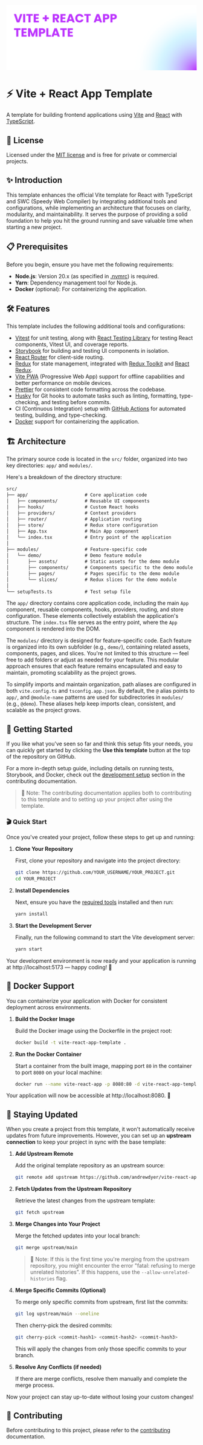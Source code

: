 ![Vite + React App Template](https://raw.githubusercontent.com/andrewdyer/andrewdyer/refs/heads/main/assets/images/covers/vite-react-app-template.png)

# ⚡ Vite + React App Template

A template for building frontend applications using [Vite](https://vitejs.dev/) and [React](https://react.dev/) with [TypeScript](https://www.typescriptlang.org/).

## 📄 License

Licensed under the [MIT license](https://opensource.org/licenses/MIT) and is free for private or commercial projects.

## ✨ Introduction

This template enhances the official Vite template for React with TypeScript and SWC (Speedy Web Compiler) by integrating additional tools and configurations, while implementing an architecture that focuses on clarity, modularity, and maintainability. It serves the purpose of providing a solid foundation to help you hit the ground running and save valuable time when starting a new project.

## 📋 Prerequisites

Before you begin, ensure you have met the following requirements:

- **Node.js**: Version 20.x (as specified in [.nvmrc](.nvmrc)) is required.
- **Yarn**: Dependency management tool for Node.js.
- **Docker** (optional): For containerizing the application.

## 🛠️ Features

This template includes the following additional tools and configurations:

- [Vitest](https://vitest.dev/) for unit testing, along with [React Testing Library](https://testing-library.com/docs/react-testing-library/intro/) for testing React components, Vitest UI, and coverage reports.
- [Storybook](https://storybook.js.org/) for building and testing UI components in isolation.
- [React Router](https://reactrouter.com/) for client-side routing.
- [Redux](https://redux.js.org/) for state management, integrated with [Redux Toolkit](https://redux-toolkit.js.org/) and [React Redux](https://react-redux.js.org/).
- [Vite PWA](https://vite-pwa-org.netlify.app/) (Progressive Web App) support for offline capabilities and better performance on mobile devices.
- [Prettier](https://prettier.io/) for consistent code formatting across the codebase.
- [Husky](https://typicode.github.io/husky/#/) for Git hooks to automate tasks such as linting, formatting, type-checking, and testing before commits.
- CI (Continuous Integration) setup with [GitHub Actions](https://github.com/features/actions) for automated testing, building, and type-checking.
- [Docker](https://www.docker.com/) support for containerizing the application.

## 🏗️ Architecture

The primary source code is located in the `src/` folder, organized into two key directories: `app/` and `modules/`.

Here's a breakdown of the directory structure:

```plaintext
src/
├── app/                     # Core application code
│   ├── components/          # Reusable UI components
│   ├── hooks/               # Custom React hooks
│   ├── providers/           # Context providers
│   ├── router/              # Application routing
│   ├── store/               # Redux store configuration
│   ├── App.tsx              # Main App component
│   └── index.tsx            # Entry point of the application
│
├── modules/                 # Feature-specific code
│   └── demo/                # Demo feature module
│       ├── assets/          # Static assets for the demo module
│       ├── components/      # Components specific to the demo module
│       ├── pages/           # Pages specific to the demo module
│       └── slices/          # Redux slices for the demo module
│
└── setupTests.ts            # Test setup file
```

The `app/` directory contains core application code, including the main `App` component, reusable components, hooks, providers, routing, and store configuration. These elements collectively establish the application's structure. The `index.tsx` file serves as the entry point, where the `App` component is rendered into the DOM.

The `modules/` directory is designed for feature-specific code. Each feature is organized into its own subfolder (e.g., `demo/`), containing related assets, components, pages, and slices. You're not limited to this structure — feel free to add folders or adjust as needed for your feature. This modular approach ensures that each feature remains encapsulated and easy to maintain, promoting scalability as the project grows.

To simplify imports and maintain organization, path aliases are configured in both `vite.config.ts` and `tsconfig.app.json`. By default, the `@` alias points to `app/`, and `@module-name` patterns are used for subdirectories in `modules/` (e.g., `@demo`). These aliases help keep imports clean, consistent, and scalable as the project grows.

## 🚀 Getting Started

If you like what you've seen so far and think this setup fits your needs, you can quickly get started by clicking the **Use this template** button at the top of the repository on GitHub.

For a more in-depth setup guide, including details on running tests, Storybook, and Docker, check out the [development setup](./CONTRIBUTING.md#development-setup) section in the contributing documentation.

> 📝 Note: The contributing documentation applies both to contributing to this template and to setting up your project after using the template.

### 🎬 Quick Start

Once you've created your project, follow these steps to get up and running:

1. **Clone Your Repository**

   First, clone your repository and navigate into the project directory:

   ```bash
   git clone https://github.com/YOUR_USERNAME/YOUR_PROJECT.git
   cd YOUR_PROJECT
   ```

2. **Install Dependencies**

   Next, ensure you have the [required tools](#-prerequisites) installed and then run:

   ```bash
   yarn install
   ```

3. **Start the Development Server**

   Finally, run the following command to start the Vite development server:

   ```bash
   yarn start
   ```

Your development environment is now ready and your application is running at http://localhost:5173 — happy coding! 🎉

## 🐳 Docker Support

You can containerize your application with Docker for consistent deployment across environments.

1. **Build the Docker Image**

   Build the Docker image using the Dockerfile in the project root:

   ```bash
   docker build -t vite-react-app-template .
   ```

2. **Run the Docker Container**

   Start a container from the built image, mapping port `80` in the container to port `8080` on your local machine:

   ```bash
   docker run --name vite-react-app -p 8080:80 -d vite-react-app-template
   ```

Your application will now be accessible at http://localhost:8080. 🎉

## 🔄 Staying Updated

When you create a project from this template, it won't automatically receive updates from future improvements. However, you can set up an **upstream connection** to keep your project in sync with the base template:

1. **Add Upstream Remote**

   Add the original template repository as an upstream source:

   ```bash
   git remote add upstream https://github.com/andrewdyer/vite-react-app-template.git
   ```

2. **Fetch Updates from the Upstream Repository**

   Retrieve the latest changes from the upstream template:

   ```bash
   git fetch upstream
   ```

3. **Merge Changes into Your Project**

   Merge the fetched updates into your local branch:

   ```bash
   git merge upstream/main
   ```

   > 📝 Note: If this is the first time you're merging from the upstream repository, you might encounter the error "fatal: refusing to merge unrelated histories". If this happens, use the `--allow-unrelated-histories` flag.

4. **Merge Specific Commits (Optional)**

   To merge only specific commits from upstream, first list the commits:

   ```bash
   git log upstream/main --oneline
   ```

   Then cherry-pick the desired commits:

   ```bash
   git cherry-pick <commit-hash1> <commit-hash2> <commit-hash3>
   ```

   This will apply the changes from only those specific commits to your branch.

5. **Resolve Any Conflicts (if needed)**

   If there are merge conflicts, resolve them manually and complete the merge process.

Now your project can stay up-to-date without losing your custom changes!

## 🤝 Contributing

Before contributing to this project, please refer to the [contributing](./CONTRIBUTING.md) documentation.
